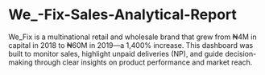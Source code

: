 # We_-Fix-Sales-Analytical-Report
We_Fix is a multinational retail and wholesale brand that grew from ₦4M in capital in 2018 to ₦60M in 2019—a 1,400% increase. This dashboard was built to monitor sales, highlight unpaid deliveries (NP), and guide decision-making through clear insights on product performance and market reach.
